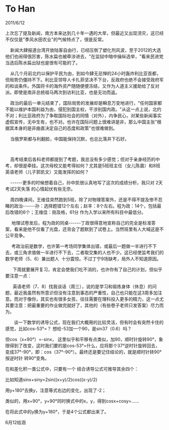 

# To Han
2011/6/12

上次忘了提及新闻，南方本来达到几十年一遇的大旱，但最近又出现涝灾，这已经不仅仅是"季风水田农业"的气候特点了，很是反常。

   
新闻大肆报道台湾开放陆客自由行，已经压倒了塑化剂风波，至于2012的大选他们也闹得很厉害，陈水扁也被牵涉进去，"在监狱中暗中操纵选举，"看来民进党当选后陈水扁出狱也是很有可能的了。

   
从几个月前北约以保护平民为由，到如今肆无忌惮的24小时轰炸利比亚首都，但局势仍僵持不下。利比亚领导人卡扎菲坚决不下台，反政府也绝不会接受政府军的和谈条件。外国将卡的海外资产随随便便冻结，又作为人道主义援助给了反对派。即使是南非总统祖马两次到访利比亚，也是无功而返。

   
政治的最后一单元结束了，国际局势的发展却是瞬息万变地进行，"任何国家都不能以维护本国利益为由，侵犯别国主权，干涉别国内政。"从这一点上说，北约不对；利比亚政府为了争取国际社会的同情（对外），内争民心，对某些新闻事实虚假宣传，无中生有，也不对。也许在国际问题上很难讲是非，那么中国主张"根据其本身的是非曲直决定自己的态度和政策"也很难做到。

    当俄罗斯都与利翻脸，中国能保持沉默，也总比落井下石好。

   

   
高考结束后各科老师都提到了考题，我总没有多少感觉；但对于亲身经历的中考，却很是牵挂。这次母校又能考得如何？尤其是5班班主任（女儿陈晨）和8班英语老师（儿子郭凯文）又能发挥的如何？

    ------更多的时候想着自己，孙中凯很认真地写了这次的成绩分析，我只对
2天考试2天失落 的心情起伏有些无奈。

   
周四晚课间，王维佳突然跑到5班，除了对物理答案外，还是不得不提及惨不忍睹的政治------孙：选择题错12个左右；赵丰：8个左右。程为政：14个，包括最后改错的6个；王维佳：刚及格，61分
作为入学以来所有科目中最低分。

    
地理试卷发后，程为政的同桌------丁政很得意地宣称自己的完全是标准答案，看来是他不仅看了光盘，还背会了题默到了试卷上。当然班里有人大喊这是不公平竞争。

    
考政治前是数学，也许第一考场同学集体出错，或最后一题做一半进行不下去，或三角求值做一半进行不下去，二者取交集的人也不少。这已经使监考我们的数学老师（5、6）兼出题人 
十分震惊。不过丁宁9场缺考，局外人不知道原因。

     
下周就要展开复习，肯定会使我们吃不消的，也许你有了自己的计划，但似乎要注意一点：

     
英语老师（7、8）找我谈话（周三），说的是学习和锻炼身体（休息）的问题，最近我虽然有所意识但没有注意到事态的严重性，自己也只能在这3周多加注意。而对于像你，其实也有很多女孩，往往需要在理科投入更多的精力，这一点尤其要注意：把最重要的作业做完就好了，其他的（有些卷子老师只发答案）尽力而为。

      
谈一下数学的诱导公式，现在我们大概用的比较灵活，但有时会有突然卡住的感觉，比如cos-53°=？
想给-53加一个90，是sin37（0.6）吗？

但cos（x+90°）=-sinx，
这里似乎和平移有点类似，加90，顺时针旋转90°，象限得到了改变，这时我们要的是cos-53°=什么，应将那个37°逆时针旋转回去，变成37°-90°，即：cos（37°-90°）。最终还是要记住结论的，就是顺时针转90°按逆时针
转90°变角。

在和差化积一类公式中，只要有一个 结合诱导公式可推导其余四个：

比如知道sinx+siny=2sin((x+y)/2)cos((x-y)/2)

用y+180°去换y，注意等式右边的变化，出现了-2；

类似的，用x+90°，y+90°同时换式中的x，y，得到cosx+cosy=......

在将此式中的y换为y+180°，于是4个公式都出来了。

6月12给涵